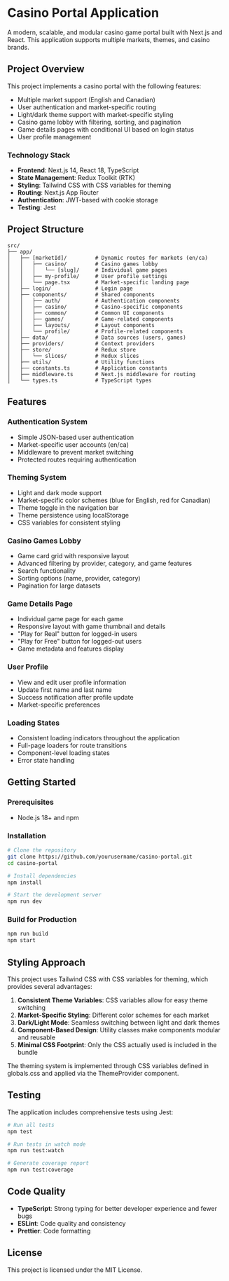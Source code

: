 # Casino Portal Application

A modern, scalable, and modular casino game portal built with Next.js and React. This application supports multiple markets, themes, and casino brands.

## Project Overview

This project implements a casino portal with the following features:

- Multiple market support (English and Canadian)
- User authentication and market-specific routing
- Light/dark theme support with market-specific styling
- Casino game lobby with filtering, sorting, and pagination
- Game details pages with conditional UI based on login status
- User profile management

### Technology Stack

- **Frontend**: Next.js 14, React 18, TypeScript
- **State Management**: Redux Toolkit (RTK)
- **Styling**: Tailwind CSS with CSS variables for theming
- **Routing**: Next.js App Router
- **Authentication**: JWT-based with cookie storage
- **Testing**: Jest

## Project Structure

```
src/
├── app/
│   ├── [marketId]/         # Dynamic routes for markets (en/ca)
│   │   ├── casino/         # Casino games lobby
│   │   │   └── [slug]/     # Individual game pages
│   │   ├── my-profile/     # User profile settings
│   │   └── page.tsx        # Market-specific landing page
│   ├── login/              # Login page
│   ├── components/         # Shared components
│   │   ├── auth/           # Authentication components
│   │   ├── casino/         # Casino-specific components
│   │   ├── common/         # Common UI components
│   │   ├── games/          # Game-related components
│   │   ├── layouts/        # Layout components
│   │   └── profile/        # Profile-related components
│   ├── data/               # Data sources (users, games)
│   ├── providers/          # Context providers
│   ├── store/              # Redux store
│   │   └── slices/         # Redux slices
│   ├── utils/              # Utility functions
│   ├── constants.ts        # Application constants
│   ├── middleware.ts       # Next.js middleware for routing
│   └── types.ts            # TypeScript types
```

## Features

### Authentication System

- Simple JSON-based user authentication
- Market-specific user accounts (en/ca)
- Middleware to prevent market switching
- Protected routes requiring authentication

### Theming System

- Light and dark mode support
- Market-specific color schemes (blue for English, red for Canadian)
- Theme toggle in the navigation bar
- Theme persistence using localStorage
- CSS variables for consistent styling

### Casino Games Lobby

- Game card grid with responsive layout
- Advanced filtering by provider, category, and game features
- Search functionality
- Sorting options (name, provider, category)
- Pagination for large datasets

### Game Details Page

- Individual game page for each game
- Responsive layout with game thumbnail and details
- "Play for Real" button for logged-in users
- "Play for Free" button for logged-out users
- Game metadata and features display

### User Profile

- View and edit user profile information
- Update first name and last name
- Success notification after profile update
- Market-specific preferences

### Loading States

- Consistent loading indicators throughout the application
- Full-page loaders for route transitions
- Component-level loading states
- Error state handling

## Getting Started

### Prerequisites

- Node.js 18+ and npm

### Installation

```bash
# Clone the repository
git clone https://github.com/yourusername/casino-portal.git
cd casino-portal

# Install dependencies
npm install

# Start the development server
npm run dev
```

### Build for Production

```bash
npm run build
npm start
```

## Styling Approach

This project uses Tailwind CSS with CSS variables for theming, which provides several advantages:

1. **Consistent Theme Variables**: CSS variables allow for easy theme switching
2. **Market-Specific Styling**: Different color schemes for each market
3. **Dark/Light Mode**: Seamless switching between light and dark themes
4. **Component-Based Design**: Utility classes make components modular and reusable
5. **Minimal CSS Footprint**: Only the CSS actually used is included in the bundle

The theming system is implemented through CSS variables defined in globals.css and applied via the ThemeProvider component.

## Testing

The application includes comprehensive tests using Jest:

```bash
# Run all tests
npm test

# Run tests in watch mode
npm run test:watch

# Generate coverage report
npm run test:coverage
```

## Code Quality

- **TypeScript**: Strong typing for better developer experience and fewer bugs
- **ESLint**: Code quality and consistency
- **Prettier**: Code formatting

## License

This project is licensed under the MIT License.
